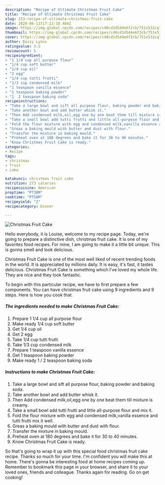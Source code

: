 ```yaml
---
description: "Recipe of Ultimate Christmas Fruit Cake"
title: "Recipe of Ultimate Christmas Fruit Cake"
slug: 153-recipe-of-ultimate-christmas-fruit-cake
date: 2020-06-11T17:12:18.484Z
image: https://img-global.cpcdn.com/recipes/c40cd1d5d4e6f2cb/751x532cq70/christmas-fruit-cake-recipe-main-photo.jpg
thumbnail: https://img-global.cpcdn.com/recipes/c40cd1d5d4e6f2cb/751x532cq70/christmas-fruit-cake-recipe-main-photo.jpg
cover: https://img-global.cpcdn.com/recipes/c40cd1d5d4e6f2cb/751x532cq70/christmas-fruit-cake-recipe-main-photo.jpg
author: Daisy Lyons
ratingvalue: 3.5
reviewcount: 5
recipeingredient:
- "1 1/4 cup all purpose flour"
- "1/4 cup soft butter"
- "1/4 cup oil"
- "2 egg"
- "1/4 cup tutti frutti"
- "1/3 cup condensed milk"
- "1 teaspoon vanilla essence"
- "1 teaspoon baking powder"
- "1  2 teaspoon baking soda"
recipeinstructions:
- "Take a large bowl and sift all purpose flour, baking powder and baking soda."
- "Take another bowl and add butter whisk it."
- "Then Add condensed milk,oil,egg one by one beat them till mixture is creamy."
- "Take a small bowl add tutti frutti and little all-purpose flour and mix it."
- "Fold the flour mixture with egg and condensed milk,vanilla essence and tutti frutti mix it well."
- "Greas a baking mould with butter and dust with flour."
- "Transfer the mixture in baking mould."
- "Preheat oven at 180 degrees and bake it for 30 to 40 minutes."
- "Know Christmas Fruit Cake is ready."
categories:
- Recipe
tags:
- christmas
- fruit
- cake

katakunci: christmas fruit cake 
nutrition: 273 calories
recipecuisine: American
preptime: "PT30M"
cooktime: "PT58M"
recipeyield: "2"
recipecategory: Dinner

---
```



![Christmas Fruit Cake](https://img-global.cpcdn.com/recipes/c40cd1d5d4e6f2cb/751x532cq70/christmas-fruit-cake-recipe-main-photo.jpg)

Hello everybody, it is Louise, welcome to my recipe page. Today, we're going to prepare a distinctive dish, christmas fruit cake. It is one of my favorites food recipes. For mine, I am going to make it a little bit unique. This is gonna smell and look delicious.

Christmas Fruit Cake is one of the most well liked of recent trending foods in the world. It is appreciated by millions daily. It is easy, it's fast, it tastes delicious. Christmas Fruit Cake is something which I've loved my whole life. They are nice and they look fantastic.




To begin with this particular recipe, we have to first prepare a few components. You can have christmas fruit cake using 9 ingredients and 9 steps. Here is how you cook that.

<!--inarticleads1-->

##### The ingredients needed to make Christmas Fruit Cake:

1. Prepare 1 1/4 cup all purpose flour
1. Make ready 1/4 cup soft butter
1. Get 1/4 cup oil
1. Get 2 egg
1. Take 1/4 cup tutti frutti
1. Take 1/3 cup condensed milk
1. Prepare 1 teaspoon vanilla essence
1. Get 1 teaspoon baking powder
1. Make ready 1 / 2 teaspoon baking soda




<!--inarticleads2-->

##### Instructions to make Christmas Fruit Cake:

1. Take a large bowl and sift all purpose flour, baking powder and baking soda.
1. Take another bowl and add butter whisk it.
1. Then Add condensed milk,oil,egg one by one beat them till mixture is creamy.
1. Take a small bowl add tutti frutti and little all-purpose flour and mix it.
1. Fold the flour mixture with egg and condensed milk,vanilla essence and tutti frutti mix it well.
1. Greas a baking mould with butter and dust with flour.
1. Transfer the mixture in baking mould.
1. Preheat oven at 180 degrees and bake it for 30 to 40 minutes.
1. Know Christmas Fruit Cake is ready.




So that's going to wrap it up with this special food christmas fruit cake recipe. Thanks so much for your time. I'm confident you will make this at home. There's gonna be interesting food at home recipes coming up. Remember to bookmark this page in your browser, and share it to your loved ones, friends and colleague. Thanks again for reading. Go on get cooking!
